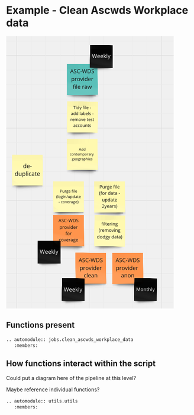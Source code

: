 # Example - Clean Ascwds Workplace data

![Miro diagram](../diagrams/ascwds_miro.png)

## Functions present

```{eval-rst}
.. automodule:: jobs.clean_ascwds_workplace_data
   :members:
```

## How functions interact within the script

Could put a diagram here of the pipeline at this level?

Maybe reference individual functions?

```{eval-rst}
.. automodule:: utils.utils
   :members:
```